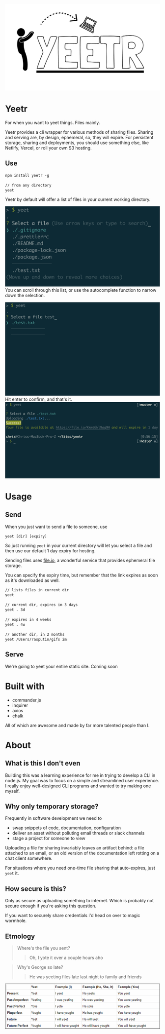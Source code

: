 ![alt text](docs/yeetr_logo.png 'Yeetr')

# Yeetr

For when you want to yeet things. Files mainly.

Yeetr provides a cli wrapper for various methods of sharing files. Sharing and serving are, by design, ephemeral, so, they will expire. For persistent storage, sharing and deployments, you should use something else, like Netlify, Vercel, or roll your own S3 hosting.

## Use

```
npm install yeetr -g

// from any directory
yeet
```

Yeetr by default will offer a list of files in your current working directory.

![alt text](docs/1.png 'Step 1')
You can scroll through this list, or use the autocomplete function to narrow down the selection.

![alt text](docs/2.png 'Step 2')
Hit enter to confirm, and that's it.
![alt text](docs/3.png 'Step 3')

# Usage

## Send

When you just want to send a file to someone, use

```
yeet [dir] [expiry]
```

So just running `yeet` in your current directory will let you select a file and then use our default 1 day expiry for hosting.

Sending files uses [file.io](https://file.io), a wonderful service that provides ephemeral file storage.

You can specify the expiry time, but remember that the link expires as soon as it's downloaded as well.

```
// lists files in current dir
yeet

// current dir, expires in 3 days
yeet . 3d

// expires in 4 weeks
yeet . 4w

// another dir, in 2 months
yeet /Users/rasputin/gifs 2m
```

## Serve

We're going to yeet your entire static site. Coming soon

# Built with

- commander.js
- inquirer
- axios
- chalk

All of which are awesome and made by far more talented people than I.

# About

## What is this I don't even

Building this was a learning experience for me in trying to develop a CLI in node.js. My goal was to focus on a simple and streamlined user experience. I really enjoy well-designed CLI programs and wanted to try making one myself.

## Why only temporary storage?

Frequently in software development we need to

- swap snippets of code, documentation, configuration
- deliver an asset without polluting email threads or slack channels
- stage a project for someone to view

Uploading a file for sharing invariably leaves an artifact behind: a file attached to an email, or an old version of the documentation left rotting on a chat client somewhere.

For situations where you need one-time file sharing that auto-expires, just `yeet` it.

## How secure is this?

Only as secure as uploading something to internet. Which is probably not secure enough if you're asking this question.

If you want to securely share credentials I'd head on over to magic wormhole.

## Etmology

> Where's the file you sent?
>
> > Oh, I yote it over a couple hours aho

> Why's George so late?
>
> > He was yeeting files late last night to family and friends

![alt text](docs/yeet.png 'I yought')
